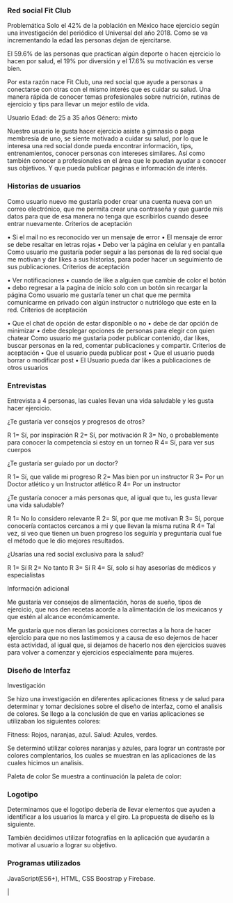 

### Red social Fit Club
Problemática
Solo el 42% de la población en México hace ejercicio según una investigación del periódico el Universal del año 2018. Como se va incrementando la edad las personas dejan de ejercitarse.

El 59.6% de las personas que practican algún deporte o hacen ejercicio lo hacen por salud, el 19% por diversión y el 17.6% su motivación es verse bien.

Por esta razón nace Fit Club, una red social que ayude a personas a conectarse con otras con el mismo interés que es cuidar su salud. Una manera rápida de conocer temas profesionales sobre nutrición, rutinas de ejercicio y tips para llevar un mejor estilo de vida.

Usuario
Edad: de 25 a 35 años Género: mixto

Nuestro usuario le gusta hacer ejercicio asiste a gimnasio o paga membresía de uno, se siente motivado a cuidar su salud, por lo que le interesa una red social donde pueda encontrar información, tips, entrenamientos, conocer personas con intereses similares. Así como también conocer a profesionales en el área que le puedan ayudar a conocer sus objetivos. Y que pueda publicar paginas e información de interés.

### Historias de usuarios
Como usuario nuevo me gustaría poder crear una cuenta nueva con un correo electrónico, que me permita crear una contraseña y que guarde mis datos para que de esa manera no tenga que escribirlos cuando desee entrar nuevamente.
Criterios de aceptación

• Si el mail no es reconocido ver un mensaje de error
• El mensaje de error se debe resaltar en letras rojas 
• Debo ver la página en celular y en pantalla
Como usuario me gustaría poder seguir a las personas de la red social que me motivan y dar likes a sus historias, para poder hacer un seguimiento de sus publicaciones.
Criterios de aceptación

• Ver notificaciones 
• cuando de like a alguien que cambie de color el botón
• debo regresar a la pagina de inicio solo con un botón sin recargar la página
Como usuario me gustaría tener un chat que me permita comunicarme en privado con algún instructor o nutriólogo que este en la red.
Criterios de aceptación

• Que el chat de opción de estar disponible o no 
• debe de dar opción de  minimizar 
• debe desplegar opciones de personas para elegir con quien chatear
Como usuario me gustaria poder publicar contenido, dar likes, buscar personas en la red, comentar publicaciones y compartir.
Criterios de aceptación • Que el usuario pueda publicar post • Que el usuario pueda borrar o modificar post • El Usuario pueda dar likes a publicaciones de otros usuarios

### Entrevistas
Entrevista a 4 personas, las cuales llevan una vida saludable y les gusta hacer ejercicio.

¿Te gustaría ver consejos y progresos de otros?

R 1= Sí, por inspiración R 2= Sí, por motivación R 3= No, o probablemente para conocer la competencia si estoy en un torneo R 4= Sí, para ver sus cuerpos

¿Te gustaría ser guiado por un doctor?

R 1= Sí, que valide mi progreso R 2= Mas bien por un instructor R 3= Por un Doctor atlético y un Instructor atlético R 4= Por un instructor

¿Te gustaría conocer a más personas que, al igual que tu, les gusta llevar una vida saludable?

R 1= No lo considero relevante R 2= Sí, por que me motivan R 3= Sí, porque conocería contactos cercanos a mi y que llevan la misma rutina R 4= Tal vez, si veo que tienen un buen progreso los seguiría y preguntaría cual fue el método que le dio mejores resultados.

¿Usarías una red social exclusiva para la salud?

R 1= Sí R 2= No tanto R 3= Sí R 4= Sí, solo si hay asesorías de médicos y especialistas

Información adicional

Me gustaría ver consejos de alimentación, horas de sueño, tipos de ejercicio, que nos den recetas acorde a la alimentación de los mexicanos y que estén al alcance económicamente.

Me gustaría que nos dieran las posiciones correctas a la hora de hacer ejercicio para que no nos lastimemos y a causa de eso dejemos de hacer esta actividad, al igual que, si dejamos de hacerlo nos den ejercicios suaves para volver a comenzar y ejercicios especialmente para mujeres.

### Diseño de Interfaz
Investigación

Se hizo una investigación en diferentes aplicaciones fitness y de salud para determinar y tomar decisiones sobre el diseño de interfaz, como el analisis de colores. Se llego a la conclusión de que en varias aplicaciones se utilizaban los siguientes colores:

Fitness: Rojos, naranjas, azul. Salud: Azules, verdes.

Se determinó utilizar colores naranjas y azules, para lograr un contraste por colores complentarios, los cuales se muestran en las aplicaciones de las cuales hicimos un analisis.

Paleta de color Se muestra a continuación la paleta de color:



### Logotipo
Determinamos que el logotipo debería de llevar elementos que ayuden a identificar a los usuarios la marca y el giro. La propuesta de diseño es la siguiente.



También decidimos utilizar fotografías en la aplicación que ayudarán a motivar al usuario a lograr su objetivo.




### Programas utilizados
JavaScript(ES6+), HTML, CSS Boostrap y Firebase.


|

